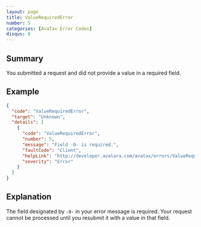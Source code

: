 ```yaml
---
layout: page
title: ValueRequiredError
number: 5
categories: [AvaTax Error Codes]
disqus: 0
---
```


## Summary

You submitted a request and did not provide a value in a required field.

## Example

```json
{
  "code": "ValueRequiredError",
  "target": "Unknown",
  "details": [
    {
      "code": "ValueRequiredError",
      "number": 5,
      "message": "Field -0- is required.",
      "faultCode": "Client",
      "helpLink": "http://developer.avalara.com/avatax/errors/ValueRequiredError",
      "severity": "Error"
    }
  ]
}
```

## Explanation

The field designated by `-0-` in your error message is required.  Your request cannot be processed until you resubmit it with a value in that field.
